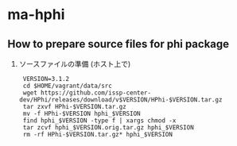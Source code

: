 # ma-hphi

## How to prepare source files for phi package

1. ソースファイルの準備 (ホスト上で)

        VERSION=3.1.2
        cd $HOME/vagrant/data/src
        wget https://github.com/issp-center-dev/HPhi/releases/download/v$VERSION/HPhi-$VERSION.tar.gz
        tar zxvf HPhi-$VERSION.tar.gz
        mv -f HPhi-$VERSION hphi_$VERSION
        find hphi_$VERSION -type f | xargs chmod -x
        tar zcvf hphi_$VERSION.orig.tar.gz hphi_$VERSION
        rm -rf HPhi-$VERSION.tar.gz* hphi_$VERSION
